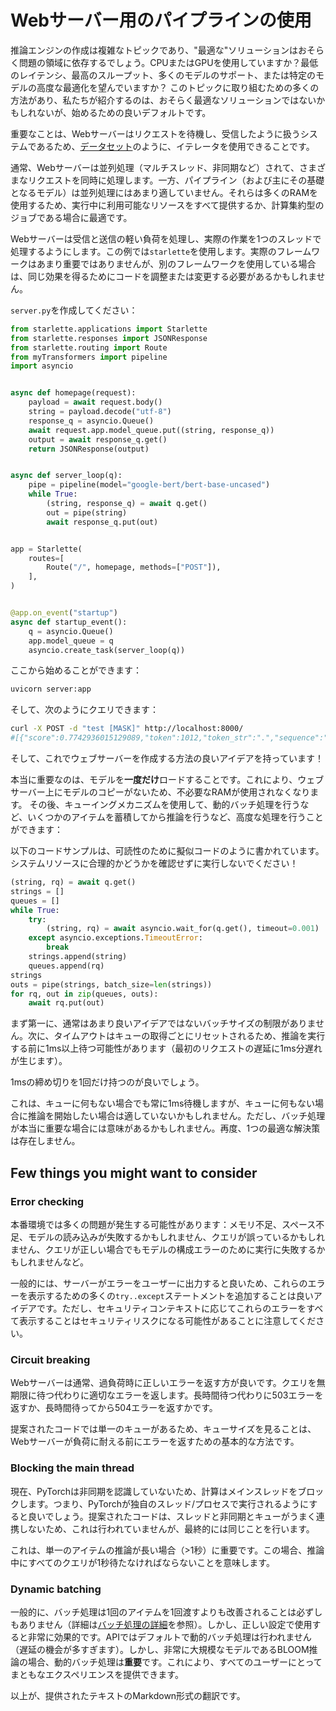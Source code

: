 <!--⚠️ Note that this file is in Markdown but contain specific syntax for our doc-builder (similar to MDX) that may not be
rendered properly in your Markdown viewer.
-->

# Webサーバー用のパイプラインの使用

<Tip>
推論エンジンの作成は複雑なトピックであり、"最適な"ソリューションはおそらく問題の領域に依存するでしょう。CPUまたはGPUを使用していますか？最低のレイテンシ、最高のスループット、多くのモデルのサポート、または特定のモデルの高度な最適化を望んでいますか？
このトピックに取り組むための多くの方法があり、私たちが紹介するのは、おそらく最適なソリューションではないかもしれないが、始めるための良いデフォルトです。
</Tip>

重要なことは、Webサーバーはリクエストを待機し、受信したように扱うシステムであるため、[データセット](pipeline_tutorial#using-pipelines-on-a-dataset)のように、イテレータを使用できることです。

通常、Webサーバーは並列処理（マルチスレッド、非同期など）されて、さまざまなリクエストを同時に処理します。一方、パイプライン（および主にその基礎となるモデル）は並列処理にはあまり適していません。それらは多くのRAMを使用するため、実行中に利用可能なリソースをすべて提供するか、計算集約型のジョブである場合に最適です。

Webサーバーは受信と送信の軽い負荷を処理し、実際の作業を1つのスレッドで処理するようにします。この例では`starlette`を使用します。実際のフレームワークはあまり重要ではありませんが、別のフレームワークを使用している場合は、同じ効果を得るためにコードを調整または変更する必要があるかもしれません。

`server.py`を作成してください：

```py
from starlette.applications import Starlette
from starlette.responses import JSONResponse
from starlette.routing import Route
from myTransformers import pipeline
import asyncio


async def homepage(request):
    payload = await request.body()
    string = payload.decode("utf-8")
    response_q = asyncio.Queue()
    await request.app.model_queue.put((string, response_q))
    output = await response_q.get()
    return JSONResponse(output)


async def server_loop(q):
    pipe = pipeline(model="google-bert/bert-base-uncased")
    while True:
        (string, response_q) = await q.get()
        out = pipe(string)
        await response_q.put(out)


app = Starlette(
    routes=[
        Route("/", homepage, methods=["POST"]),
    ],
)


@app.on_event("startup")
async def startup_event():
    q = asyncio.Queue()
    app.model_queue = q
    asyncio.create_task(server_loop(q))
```

ここから始めることができます：
```bash
uvicorn server:app
```

そして、次のようにクエリできます：
```bash
curl -X POST -d "test [MASK]" http://localhost:8000/
#[{"score":0.7742936015129089,"token":1012,"token_str":".","sequence":"test."},...]
```



そして、これでウェブサーバーを作成する方法の良いアイデアを持っています！

本当に重要なのは、モデルを**一度だけ**ロードすることです。これにより、ウェブサーバー上にモデルのコピーがないため、不必要なRAMが使用されなくなります。
その後、キューイングメカニズムを使用して、動的バッチ処理を行うなど、いくつかのアイテムを蓄積してから推論を行うなど、高度な処理を行うことができます：

<Tip warning={true}>

以下のコードサンプルは、可読性のために擬似コードのように書かれています。システムリソースに合理的かどうかを確認せずに実行しないでください！

</Tip>


```py
(string, rq) = await q.get()
strings = []
queues = []
while True:
    try:
        (string, rq) = await asyncio.wait_for(q.get(), timeout=0.001)  # 1ms
    except asyncio.exceptions.TimeoutError:
        break
    strings.append(string)
    queues.append(rq)
strings
outs = pipe(strings, batch_size=len(strings))
for rq, out in zip(queues, outs):
    await rq.put(out)
```

まず第一に、通常はあまり良いアイデアではないバッチサイズの制限がありません。次に、タイムアウトはキューの取得ごとにリセットされるため、推論を実行する前に1ms以上待つ可能性があります（最初のリクエストの遅延に1ms分遅れが生じます）。

1msの締め切りを1回だけ持つのが良いでしょう。

これは、キューに何もない場合でも常に1ms待機しますが、キューに何もない場合に推論を開始したい場合は適していないかもしれません。ただし、バッチ処理が本当に重要な場合には意味があるかもしれません。再度、1つの最適な解決策は存在しません。

## Few things you might want to consider

### Error checking

本番環境では多くの問題が発生する可能性があります：メモリ不足、スペース不足、モデルの読み込みが失敗するかもしれません、クエリが誤っているかもしれません、クエリが正しい場合でもモデルの構成エラーのために実行に失敗するかもしれませんなど。

一般的には、サーバーがエラーをユーザーに出力すると良いため、これらのエラーを表示するための多くの`try..except`ステートメントを追加することは良いアイデアです。ただし、セキュリティコンテキストに応じてこれらのエラーをすべて表示することはセキュリティリスクになる可能性があることに注意してください。

### Circuit breaking

Webサーバーは通常、過負荷時に正しいエラーを返す方が良いです。クエリを無期限に待つ代わりに適切なエラーを返します。長時間待つ代わりに503エラーを返すか、長時間待ってから504エラーを返すかです。

提案されたコードでは単一のキューがあるため、キューサイズを見ることは、Webサーバーが負荷に耐える前にエラーを返すための基本的な方法です。

### Blocking the main thread

現在、PyTorchは非同期を認識していないため、計算はメインスレッドをブロックします。つまり、PyTorchが独自のスレッド/プロセスで実行されるようにすると良いでしょう。提案されたコードは、スレッドと非同期とキューがうまく連携しないため、これは行われていませんが、最終的には同じことを行います。

これは、単一のアイテムの推論が長い場合（>1秒）に重要です。この場合、推論中にすべてのクエリが1秒待たなければならないことを意味します。

### Dynamic batching

一般的に、バッチ処理は1回のアイテムを1回渡すよりも改善されることは必ずしもありません（詳細は[バッチ処理の詳細](./main_classes/pipelines#pipeline-batching)を参照）。しかし、正しい設定で使用すると非常に効果的です。APIではデフォルトで動的バッチ処理は行われません（遅延の機会が多すぎます）。しかし、非常に大規模なモデルであるBLOOM推論の場合、動的バッチ処理は**重要**です。これにより、すべてのユーザーにとってまともなエクスペリエンスを提供できます。

以上が、提供されたテキストのMarkdown形式の翻訳です。
